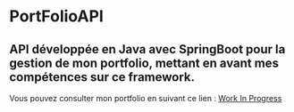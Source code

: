 <h1>PortFolioAPI</h1>

<h2>API développée en Java avec SpringBoot pour la gestion de mon portfolio, mettant en avant mes compétences sur ce framework.</h2>

<p>Vous pouvez consulter mon portfolio en suivant ce lien : <a href="https://portfolio.sakyo-dev.pro">Work In Progress</a></p>
